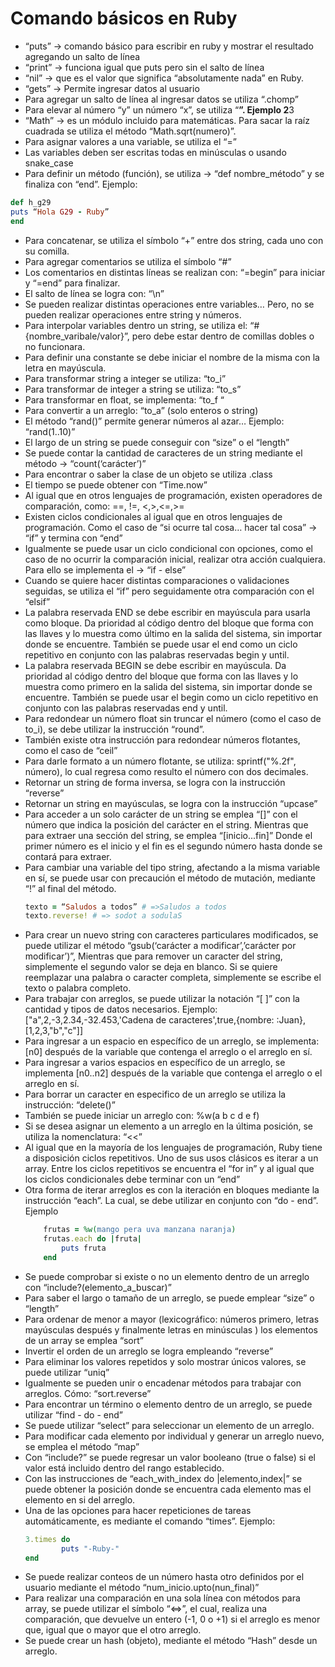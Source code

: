 # Comando básicos en Ruby 

- “puts” → comando básico para escribir en ruby y mostrar el resultado agregando un salto de línea
- “print” → funciona igual que puts pero sin el salto de línea
- “nil” → que es el valor que significa “absolutamente nada” en Ruby.
- “gets” → Permite ingresar datos al usuario
- Para agregar un salto de línea al ingresar datos se utiliza “.chomp”
- Para elevar al número “y” un número “x”, se utiliza “**”. 
  Ejemplo 2**3
- “Math” → es un módulo incluido para matemáticas. Para sacar la raíz cuadrada se utiliza el método “Math.sqrt(numero)”.
- Para asignar valores a una variable, se utiliza el “=”
- Las variables deben ser escritas todas en minúsculas o usando snake_case
- Para definir un método (función), se utiliza → “def nombre_método” y se finaliza con “end”. Ejemplo: 

```ruby
def h_g29
puts “Hola G29 - Ruby”
end
```

- Para concatenar, se utiliza el símbolo “+” entre dos string, cada uno con su comilla.
- Para agregar comentarios se utiliza el símbolo “#”
- Los comentarios en distintas líneas se realizan con: “=begin” para iniciar y “=end” para finalizar.
- El salto de línea se logra con: “\n”
- Se pueden realizar distintas operaciones entre variables… Pero, no se pueden realizar operaciones entre string y números.
- Para interpolar variables dentro un string, se utiliza el: “#{nombre_varibale/valor}”, pero debe estar dentro de comillas dobles o no funcionara.
- Para definir una constante se debe iniciar el nombre de la misma con la letra en mayúscula.
- Para transformar string a integer se utiliza: “to_i”
- Para transformar de integer a string se utiliza: “to_s”
- Para transformar en float, se implementa: “to_f “
- Para convertir a un arreglo: “to_a” (solo enteros o string)
- El método “rand()” permite generar números al azar… Ejemplo: “rand(1..10)”
- El largo de un string se puede conseguir con “size” o el “length”
- Se puede contar la cantidad de caracteres de un string mediante el método → “count(‘carácter’)”
- Para encontrar o saber la clase de un objeto se utiliza .class
- El tiempo se puede obtener con “Time.now”
- Al igual que en otros lenguajes de programación, existen operadores de comparación, como: ==, !=, <,>,<=,>=
- Existen ciclos condicionales al igual que en otros lenguajes de programación. Como el caso de “si ocurre tal cosa… hacer tal cosa” → “if” y termina con “end”
- Igualmente se puede usar un ciclo condicional con opciones, como el caso de no ocurrir la comparación inicial, realizar otra acción cualquiera. Para ello se implementa el → “if - else” 
- Cuando se quiere hacer distintas comparaciones o validaciones seguidas, se utiliza el “if” pero seguidamente otra comparación con el “elsif”
- La palabra reservada END se debe escribir en mayúscula para usarla como bloque. Da prioridad al código dentro del bloque que forma con las llaves y lo muestra como último en la salida del sistema, sin importar donde se encuentre. También se puede usar el end como un ciclo repetitivo en conjunto con las palabras reservadas begin y until.
- La palabra reservada BEGIN se debe escribir en mayúscula. Da prioridad al código dentro del bloque que forma con las llaves y lo muestra como primero en la salida del sistema, sin importar donde se encuentre. También se puede usar el begin como un ciclo repetitivo en conjunto con las palabras reservadas end y until.
- Para redondear un número float sin truncar el número (como el caso de to_i), se debe utilizar la instrucción “round”.
- También existe otra instrucción para redondear números flotantes, como el caso de “ceil”
- Para darle formato a un número flotante, se utiliza: sprintf("%.2f", número), lo cual regresa como resulto el número con dos decimales.
- Retornar un string de forma inversa, se logra con la instrucción “reverse”
- Retornar un string en mayúsculas, se logra con la instrucción “upcase” 
- Para acceder a un solo carácter de un string se emplea “[]” con el número que indica la posición del carácter en el string. Mientras que para extraer una sección del string, se emplea “[inicio...fin]” Donde el primer número es el inicio y el fin es el segundo número hasta donde se contará para extraer.
- Para cambiar una variable del tipo string, afectando a la misma variable en sí, se puede usar con precaución el método de mutación, mediante “!” al final del método.
    ```ruby
    texto = “Saludos a todos” # =>Saludos a todos
    texto.reverse! # => sodot a sodulaS 
    ```
- Para crear un nuevo string con caracteres particulares modificados, se puede utilizar el método “gsub(‘carácter a modificar’,’carácter por modificar’)”, Mientras que para remover un caracter del string, simplemente el segundo valor se deja en blanco. Si se quiere reemplazar una palabra o caracter completa, simplemente se escribe el texto o palabra completo.
- Para trabajar con arreglos, se puede utilizar la notación “[ ]” con la cantidad y tipos de datos necesarios. Ejemplo: ["a",2,-3,2.34,-32.453,'Cadena de caracteres',true,{nombre: :Juan},[1,2,3,"b","c"]]
- Para ingresar a un espacio en específico de un arreglo, se implementa: [n0] después de la variable que contenga el arreglo o el arreglo en sí.
- Para ingresar a varios espacios en específico de un arreglo, se implementa [n0..n2] después de la variable que contenga el arreglo o el arreglo en sí.
- Para borrar un caracter en especifico de un arreglo se utiliza la instrucción: “delete()”
- También se puede iniciar un arreglo con: %w(a b c d e f)
- Si se desea asignar un elemento a un arreglo en la última posición, se utiliza la nomenclatura: “<<”
- Al igual que en la mayoría de los lenguajes de programación, Ruby tiene a disposición ciclos repetitivos. Uno de sus usos clásicos es iterar a un array. Entre los ciclos repetitivos se encuentra el “for in” y al igual que los ciclos condicionales debe terminar con un “end”
- Otra forma de iterar arreglos es con la iteración en bloques mediante la instrucción “each”. La cual, se debe utilizar en conjunto con “do - end”. Ejemplo
    ```ruby
        frutas = %w(mango pera uva manzana naranja)
        frutas.each do |fruta|
            puts fruta
        end
    ```
- Se puede comprobar si existe o no un elemento dentro de un arreglo con “include?(elemento_a_buscar)”
- Para saber el largo o tamaño de un arreglo, se puede emplear “size” o “length”
- Para ordenar de menor a mayor (lexicográfico: números primero, letras mayúsculas después y finalmente letras en minúsculas ) los elementos de un array se emplea “sort”
- Invertir el orden de un arreglo se logra empleando “reverse”
- Para eliminar los valores repetidos y solo mostrar únicos valores, se puede utilizar “uniq”
- Igualmente se pueden unir o encadenar métodos para trabajar con arreglos. Cómo: “sort.reverse”
- Para encontrar un término o elemento dentro de un arreglo, se puede utilizar “find - do - end”
- Se puede utilizar “select” para seleccionar un elemento de un arreglo.
- Para modificar cada elemento por individual y generar un arreglo nuevo, se emplea el método “map”
- Con “include?” se puede regresar un valor booleano (true o false) si el valor está incluido dentro del rango establecido.
- Con las instrucciones de “each_with_index do |elemento,index|” se puede obtener la posición donde se encuentra cada elemento mas el elemento en si del arreglo.
- Una de las opciones para hacer repeticiones de tareas automáticamente, es mediante el comando “times”. Ejemplo:
    ```ruby
    3.times do
            puts "-Ruby-"
    end
    ```
- Se puede realizar conteos de un número hasta otro definidos por el usuario mediante el método “num_inicio.upto(nun_final)”
- Para realizar una comparación en una sola línea con métodos para array, se puede utilizar el símbolo “<=>”, el cual, realiza una comparación, que devuelve un entero (-1, 0 o +1) si el arreglo es menor que, igual que o mayor que el otro arreglo.
- Se puede crear un hash (objeto), mediante el método “Hash” desde un arreglo.
